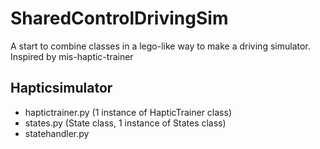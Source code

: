 # SharedControlDrivingSim

A start to combine classes in a lego-like way to make a driving simulator.<br>
Inspired by mis-haptic-trainer
<br>
## Hapticsimulator
 - haptictrainer.py (1 instance of HapticTrainer class) 
 - states.py (State class, 1 instance of States class)
 - statehandler.py

